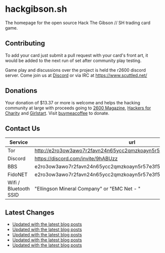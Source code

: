 # hackgibson.sh
The homepage for the open source Hack The Gibson // SH trading card game.


## Contributing

To add your card just submit a pull request with your card's front art, it would be added to the next run of set after community play testing.

Game play and discussions over the project is held the r2600 discord server. Come join us at [Discord](https://discord.com/invite/9hABUzz) or via IRC at https://www.scuttled.net/


## Donations

Your donation of $13.37 or more is welcome and helps the hacking community at large with proceeds going to [2600 Magazine](https://2600.com/), [Hackers for Charity](https://hackersforcharity.org) and [Girlstart](https://girlstart.org).  Visit [buymeacoffee](https://www.buymeacoffee.com/hackgibson.sh) to donate.


## Contact Us

Service | url
-|-
Tor | http://e2ro3ow3awo7r2favn24n65ycc2qmzkoayn5r57e3f56nvjwdcgg32ad.onion
Discord | https://discord.com/invite/9hABUzz
BBS | e2ro3ow3awo7r2favn24n65ycc2qmzkoayn5r57e3f56nvjwdcgg32ad.onion:23
FidoNET | e2ro3ow3awo7r2favn24n65ycc2qmzkoayn5r57e3f56nvjwdcgg32ad.onion:24554
Wifi / Bluetooth SSID | "Ellingson Mineral Company" or "EMC Net - <fidonet address>"

## Latest Changes
<!-- BLOG-POST-LIST:START -->
- [Updated with the latest blog posts](https://github.com/DFW2600/hackgibson.sh/commit/cda851ba6a31bf83d3b1db220572c517e973dab6)
- [Updated with the latest blog posts](https://github.com/DFW2600/hackgibson.sh/commit/df3f855aed6d012aa33a4c8e3aa9085de78be0e7)
- [Updated with the latest blog posts](https://github.com/DFW2600/hackgibson.sh/commit/75d56f0f8618addb47a0332f39e25e46132071ee)
- [Updated with the latest blog posts](https://github.com/DFW2600/hackgibson.sh/commit/4cb6ea27803758d59a5dee6e4deddc35ea94a52a)
- [Updated with the latest blog posts](https://github.com/DFW2600/hackgibson.sh/commit/a4f0ef6a3eb985c46b03b01a7a35887d69c4179b)
<!-- BLOG-POST-LIST:END -->
